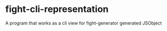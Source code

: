 # fight-cli-representation
A program that works as a cli view for fight-generator generated JSObject
